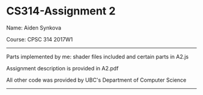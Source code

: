 # CS314-Assignment 2
Name: Aiden Synkova
</p> Course: CPSC 314 2017W1

*************************************************************************
Parts implemented by me: shader files included and certain parts in A2.js

Assignment description is provided in A2.pdf

All other code was provided by UBC's Department of Computer Science
*************************************************************************
